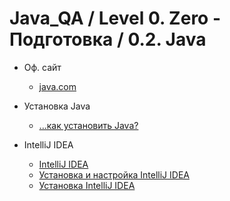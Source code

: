# Java_QA / Level 0. Zero - Подготовка / 0.2. Java

* Оф. сайт
    
    * [java.com](https://www.java.com/ru/)
    
* Установка Java

    * [...как установить Java?](http://barancev.github.io/how-to-install-java/)
    
* IntelliJ IDEA

    * [IntelliJ IDEA](https://www.jetbrains.com/idea/)
    * [Установка и настройка IntelliJ IDEA](https://geekbrains.ru/posts/intellij_idea_setup)
    * [Установка IntelliJ IDEA](https://www.surgebook.com/JunMidSen/book/put-java-programmista/ustanovka-intellij-idea)